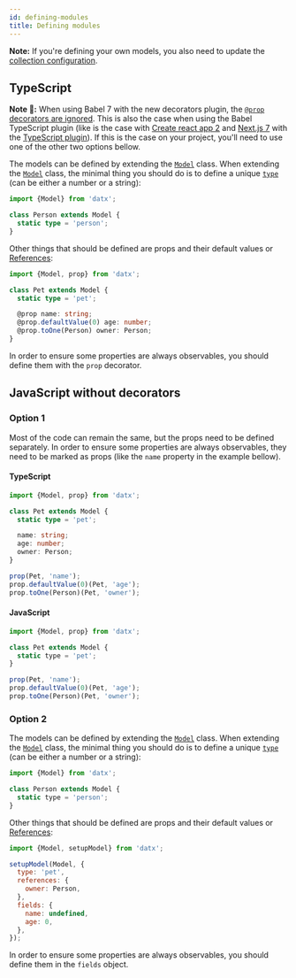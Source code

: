 ```yaml
---
id: defining-modules
title: Defining modules
---
```


**Note:** If you're defining your own models, you also need to update the [collection configuration](Configuring-the-collection).


## TypeScript

**Note 🚨:** When using Babel 7 with the new decorators plugin, the [`@prop` decorators are ignored](https://github.com/infinum/datx/issues/92). This is also the case when using the Babel TypeScript plugin (like is the case with [Create react app 2](https://facebook.github.io/create-react-app/) and [Next.js 7](https://nextjs.org/) with the [TypeScript plugin](https://github.com/zeit/next-plugins/tree/master/packages/next-typescript)). If this is the case on your project, you'll need to use one of the other two options bellow.

The models can be defined by extending the [`Model`](Model) class. When extending the [`Model`](Model) class, the minimal thing you should do is to define a unique [`type`](Model#static-type) (can be either a number or a string):

```typescript
import {Model} from 'datx';

class Person extends Model {
  static type = 'person';
}
```

Other things that should be defined are props and their default values or [References](References):

```typescript
import {Model, prop} from 'datx';

class Pet extends Model {
  static type = 'pet';

  @prop name: string;
  @prop.defaultValue(0) age: number;
  @prop.toOne(Person) owner: Person;
}
```

In order to ensure some properties are always observables, you should define them with the `prop` decorator.

## JavaScript without decorators

### Option 1

Most of the code can remain the same, but the props need to be defined separately. In order to ensure some properties are always observables, they need to be marked as props (like the `name` property in the example bellow).

#### TypeScript
```typescript
import {Model, prop} from 'datx';

class Pet extends Model {
  static type = 'pet';

  name: string;
  age: number;
  owner: Person;
}

prop(Pet, 'name');
prop.defaultValue(0)(Pet, 'age');
prop.toOne(Person)(Pet, 'owner');
```

#### JavaScript
```javascript
import {Model, prop} from 'datx';

class Pet extends Model {
  static type = 'pet';
}

prop(Pet, 'name');
prop.defaultValue(0)(Pet, 'age');
prop.toOne(Person)(Pet, 'owner');
```

### Option 2

The models can be defined by extending the [`Model`](Model) class. When extending the [`Model`](Model) class, the minimal thing you should do is to define a unique [`type`](Model#static-type) (can be either a number or a string):

```javascript
import {Model} from 'datx';

class Person extends Model {
  static type = 'person';
}
```

Other things that should be defined are props and their default values or [References](References):

```javascript
import {Model, setupModel} from 'datx';

setupModel(Model, {
  type: 'pet',
  references: {
    owner: Person,
  },
  fields: {
    name: undefined,
    age: 0,
  },
});
```

In order to ensure some properties are always observables, you should define them in the `fields` object.
